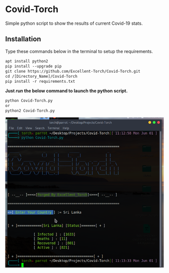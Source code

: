 # Covid-Torch
Simple python script to show the results of current Covid-19 stats.

## Installation
Type these commands below in the terminal to setup the requirements.
```
apt install python2
pip install --upgrade pip
git clone https://github.com/Excellent-Torch/Covid-Torch.git
cd /[Directory_Name]/Covid-Torch
pip install -r requirements.txt

```
**Just _run_ the below command to launch the python script.**
```
python Covid-Torch.py
or
python2 Covid-Torch.py

```
![](Images/Covid_Torch-Github-SS.png)

